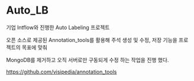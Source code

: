# Auto_LB

기업 Intflow와 진행한 Auto Labeling 프로젝트

오픈 소스로 제공된 Annotation_tools를 활용해 주석 생성 및 수정, 저장 기능을 프로젝트의 목표에 맞춰

MongoDB를 제거하고 오직 서버로만 구동되게 수정 하는 작업을 진행 했다.



https://github.com/visipedia/annotation_tools
